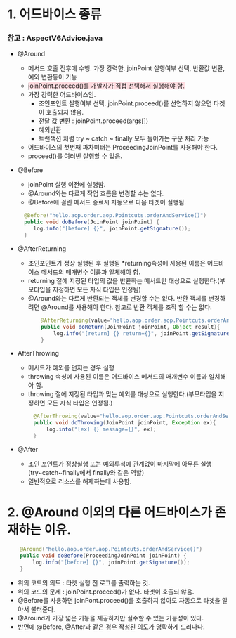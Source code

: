 # 1. 어드바이스 종류
### 참고 : AspectV6Advice.java
* @Around
  * 메서드 호출 전후에 수행. 가장 강력한. joinPoint 실행여부 선택, 반환값 변환, 예외 변환등이 가능
  * <span style ="background-color:#ffdce0">joinPoint.proceed()를 개발자가 직접 선택해서 실행해야 함.</span>  
  * 가장 강력한 어드바이스임.
    * 조인포인트 실행여부 선택. joinPoint.proceed()를 선언하지 않으면 타겟이 호출되지 않음.
    * 전달 값 변환 : joinPoint.proceed(args[])
    * 예외반환
    * 트랜잭션 처럼 try ~ catch ~ finally 모두 들어가는 구문 처리 가능
  * 어드바이스의 첫번째 파차미터는 ProceedingJoinPoint를 사용해야 한다.
  * proceed()를 여러번 실행할 수 있음.

* @Before
  * joinPoint 실행 이전에 실행함.
  * @Around와는 다르게 작업 흐름을 변경할 수는 없다.
  * @Before에 걸린 메서드 종료시 자동으로 다음 타겟이 실행됨.
  ```java
    @Before("hello.aop.order.aop.Pointcuts.orderAndService()")
    public void doBefore(JoinPoint joinPoint) {
       log.info("[before] {}", joinPoint.getSignature());
    }
  ```

* @AfterReturning 
  * 조인포인트가 정상 실행된 후 실행됨
  *returning속성에 사용된 이름은 어드바이스 메서드의 매개변수 이름과 일체해야 함.
  * returning 절에 지정된 타입의 값을 반환하는 메서드만 대상으로 실행한다.(부모타입을 지정하면 모든 자식 타입은 인정됨)
  * @Around와는 다르게 반환되는 객체를 변경할 수는 없다. 반환 객체를 변경하려면 @Around를 사용해야 한다. 참고로 반환 객체를 조작 할 수는 없다.
    ```java
        @AfterReturning(value="hello.aop.order.aop.Pointcuts.orderAndService()", returning = "result")
        public void doReturn(JoinPoint joinPoint, Object result){
            log.info("[return] {} return={}", joinPoint.getSignature(), result);
        }
    ```  
  

* AfterThrowing
  * 메서드가 예외를 던지는 경우 실행
  * throwing 속성에 사용된 이름은 어드바이스 메서드의 매개변수 이름과 일치해야 함.
  * throwing 절에 지정된 타입과 맞는 예외를 대상으로 실행한다.(부모타입을 지정하면 모든 자식 타입은 인정됨.)
   ```java
        @AfterThrowing(value="hello.aop.order.aop.Pointcuts.orderAndService()", throwing = "ex")
        public void doThrowing(JoinPoint joinPoint, Exception ex){
            log.info("[ex] {} message={}", ex);
        }
    ```

* @After
  * 조인 포인트가  정상실행 또는 예외투척에 관계없이 마지막에 아무튼 실행(try~catch~finally에서 finally와 같은 역할)
  * 일반적으로 리소스를 해제하는데 사용함.

# 2. @Around 이외의 다른 어드바이스가 존재하는 이유.

```java
    @Around("hello.aop.order.aop.Pointcuts.orderAndService()")
    public void doBefore(ProceedingJoinPoint joinPoint) {
        log.info("[before] {}", joinPoint.getSignature());
    }
```
* 위의 코드의 의도 : 타겟 실행 전 로그를 출력하는 것.
* 위의 코드의 문제 : joinPoint.proceed()가 없다. 타겟이 호출되 않음.
* @Before를 사용하면 joinPont.proceed()를 호출하지 않아도 자동으로 타겟을 알아서 불러준다.
* @Around가 가장 넓은 기능을 제공하지만 실수할 수 있는 가능성이 있다.
* 반면에 @Before, @After과 같은 경우 작성된 의도가 명확하게 드러나다.